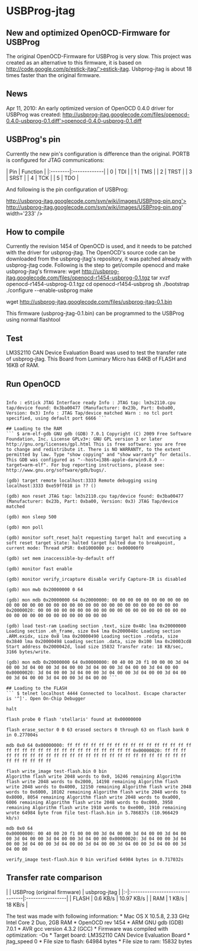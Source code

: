 # USBProg-jtag
## New and optimized OpenOCD-Firmware for USBProg

The original OpenOCD-Firmware for USBProg is very slow. This project was created as an alternative to this firmware, it is based on http://code.google.com/p/estick-jtag/'>estick-jtag. Usbprog-jtag is about 18 times faster than the original firmware.

## News
Apr 11, 2010: An early optimized version of OpenOCD 0.4.0 driver for USBProg was created: http://usbprog-jtag.googlecode.com/files/openocd-0.4.0-usbprog-0.1.diff'>openocd-0.4.0-usbprog-0.1.diff

## USBProg's pin
Currently the new pin's configuration is difference than the original. PORTB is configured for JTAG communications:

| Pin | Function | |:--------|:-------------| | 0 | TDI | | 1 | TMS | | 2 | TRST | | 3 | SRST | | 4 | TCK | | 5 | TDO |

And following is the pin configuration of USBProg:

http://usbprog-jtag.googlecode.com/svn/wiki/images/USBProg-pin.png'> http://usbprog-jtag.googlecode.com/svn/wiki/images/USBProg-pin.png' width='233' />

## How to compile
Currently the revision 1454 of OpenOCD is used, and it needs to be patched with the driver for usbprog-jtag. The OpenOCD's source code can be downloaded from the usbprog-jtag's repository, it was patched already with usbprog-jtag code. Following is the step to get/compile openocd and make usbprog-jtag's firmware: wget http://usbprog-jtag.googlecode.com/files/openocd-r1454-usbprog-0.1.tgz tar xvzf openocd-r1454-usbprog-0.1.tgz cd openocd-r1454-usbprog sh ./bootstrap ./configure --enable-usbprog make

wget http://usbprog-jtag.googlecode.com/files/usbprog-jtag-0.1.bin

This firmware (usbprog-jtag-0.1.bin) can be programmed to the USBProg using normal flashtool

## Test
LM3S2110 CAN Device Evaluation Board was used to test the transfer rate of usbprog-jtag. This Board from Luminary Micro has 64KB of FLASH and 16KB of RAM.

## Run OpenOCD
``` $ openocd -f lm3s2110_usbprog.cfg

Info : eStick JTAG Interface ready Info : JTAG tap: lm3s2110.cpu tap/device found: 0x3ba00477 (Manufacturer: 0x23b, Part: 0xba00, Version: 0x3) Info : JTAG Tap/device matched Warn : no tcl port specified, using default port 6666 ```

## Loading to the RAM
``` $ arm-elf-gdb GNU gdb (GDB) 7.0.1 Copyright (C) 2009 Free Software Foundation, Inc. License GPLv3+: GNU GPL version 3 or later http://gnu.org/licenses/gpl.html This is free software: you are free to change and redistribute it. There is NO WARRANTY, to the extent permitted by law. Type "show copying" and "show warranty" for details. This GDB was configured as "--host=i386-apple-darwin9.8.0 --target=arm-elf". For bug reporting instructions, please see: http://www.gnu.org/software/gdb/bugs/.

(gdb) target remote localhost:3333 Remote debugging using localhost:3333 0xe59ff018 in ?? ()

(gdb) mon reset JTAG tap: lm3s2110.cpu tap/device found: 0x3ba00477 (Manufacturer: 0x23b, Part: 0xba00, Version: 0x3) JTAG Tap/device matched

(gdb) mon sleep 500

(gdb) mon poll

(gdb) monitor soft_reset_halt requesting target halt and executing a soft reset target state: halted target halted due to breakpoint, current mode: Thread xPSR: 0x01000000 pc: 0x000000f0

(gdb) set mem inaccessible-by-default off

(gdb) monitor fast enable

(gdb) monitor verify_ircapture disable verify Capture-IR is disabled

(gdb) mon mwb 0x20000000 0 64

(gdb) mon mdb 0x20000000 64 0x20000000: 00 00 00 00 00 00 00 00 00 00 00 00 00 00 00 00 00 00 00 00 00 00 00 00 00 00 00 00 00 00 00 00 0x20000020: 00 00 00 00 00 00 00 00 00 00 00 00 00 00 00 00 00 00 00 00 00 00 00 00 00 00 00 00 00 00 00 00

(gdb) load test-ram Loading section .text, size 0x48c lma 0x20000000 Loading section .eh_frame, size 0x4 lma 0x2000048c Loading section .ARM.exidx, size 0x8 lma 0x20000490 Loading section .rodata, size 0x3840 lma 0x20000498 Loading section .data, size 0x100 lma 0x20003cd8 Start address 0x2000042d, load size 15832 Transfer rate: 18 KB/sec, 3166 bytes/write.

(gdb) mon mdb 0x20000000 64 0x00000000: 00 40 00 20 f1 00 00 00 3d 04 00 00 3d 04 00 00 3d 04 00 00 3d 04 00 00 3d 04 00 00 3d 04 00 00 0x00000020: 3d 04 00 00 3d 04 00 00 3d 04 00 00 3d 04 00 00 3d 04 00 00 3d 04 00 00 3d 04 00 00 3d 04 00 00 ```

## Loading to the FLASH
``` $ telnet localhost 4444 Connected to localhost. Escape character is '^]'. Open On-Chip Debugger

halt

flash probe 0 flash 'stellaris' found at 0x00000000

flash erase_sector 0 0 63 erased sectors 0 through 63 on flash bank 0 in 0.277004s

mdb 0x0 64 0x00000000: ff ff ff ff ff ff ff ff ff ff ff ff ff ff ff ff ff ff ff ff ff ff ff ff ff ff ff ff ff ff ff ff 0x00000020: ff ff ff ff ff ff ff ff ff ff ff ff ff ff ff ff ff ff ff ff ff ff ff ff ff ff ff ff ff ff ff ff

flash write_image test-flash.bin 0 bin
Algorithm flash write 2048 words to 0x0, 16246 remaining Algorithm flash write 2048 words to 0x2000, 14198 remaining Algorithm flash write 2048 words to 0x4000, 12150 remaining Algorithm flash write 2048 words to 0x6000, 10102 remaining Algorithm flash write 2048 words to 0x8000, 8054 remaining Algorithm flash write 2048 words to 0xa000, 6006 remaining Algorithm flash write 2048 words to 0xc000, 3958 remaining Algorithm flash write 1910 words to 0xe000, 1910 remaining wrote 64984 byte from file test-flash.bin in 5.786837s (10.966429 kb/s)

mdb 0x0 64
0x00000000: 00 40 00 20 f1 00 00 00 3d 04 00 00 3d 04 00 00 3d 04 00 00 3d 04 00 00 3d 04 00 00 3d 04 00 00 0x00000020: 3d 04 00 00 3d 04 00 00 3d 04 00 00 3d 04 00 00 3d 04 00 00 3d 04 00 00 3d 04 00 00 3d 04 00 00

verify_image test-flash.bin 0 bin verified 64984 bytes in 0.717032s

```

## Transfer rate comparison
| | USBProg (original firmware) | usbprog-jtag | |:-|:--------------------------------|:-----------------| | FLASH | 0.6 KB/s | 10.97 KB/s | | RAM | 1 KB/s | 18 KB/s |

The test was made with following information: * Mac OS X 10.5.8, 2.33 GHz Intel Core 2 Duo, 2GB RAM * OpenOCD rev 1454 * ARM GNU gdb (GDB) 7.0.1 * AVR gcc version 4.3.2 (GCC) * Firmware was compiled with optimization: -Os * Target board: LM3S2110 CAN Device Evaluation Board * jtag_speed 0 * File size to flash: 64984 bytes * File size to ram: 15832 bytes
